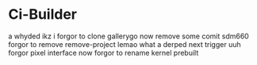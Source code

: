 # Ci-Builder
a
whyded ikz i forgor to clone gallerygo
now remove some comit sdm660
forgor to remove remove-project 
lemao what a derped
next trigger
uuh forgor pixel interface
now forgor to rename kernel prebuilt
